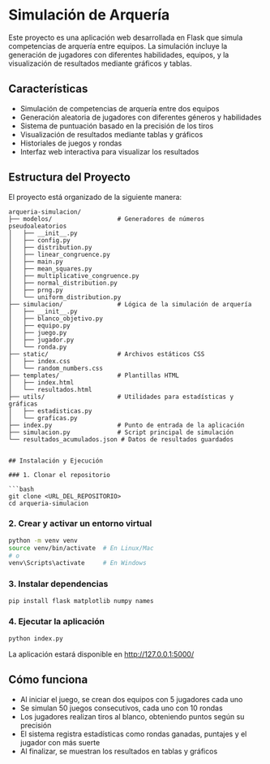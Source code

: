 # Simulación de Arquería

Este proyecto es una aplicación web desarrollada en Flask que simula competencias de arquería entre equipos. La simulación incluye la generación de jugadores con diferentes habilidades, equipos, y la visualización de resultados mediante gráficos y tablas.

## Características

- Simulación de competencias de arquería entre dos equipos
- Generación aleatoria de jugadores con diferentes géneros y habilidades
- Sistema de puntuación basado en la precisión de los tiros
- Visualización de resultados mediante tablas y gráficos
- Historiales de juegos y rondas
- Interfaz web interactiva para visualizar los resultados

## Estructura del Proyecto

El proyecto está organizado de la siguiente manera:

```
arqueria-simulacion/
├── modelos/                  # Generadores de números pseudoaleatorios
│   ├── __init__.py
│   ├── config.py
│   ├── distribution.py
│   ├── linear_congruence.py
│   ├── main.py
│   ├── mean_squares.py
│   ├── multiplicative_congruence.py
│   ├── normal_distribution.py
│   ├── prng.py
│   └── uniform_distribution.py
├── simulacion/               # Lógica de la simulación de arquería
│   ├── __init__.py
│   ├── blanco_objetivo.py
│   ├── equipo.py
│   ├── juego.py
│   ├── jugador.py
│   └── ronda.py
├── static/                   # Archivos estáticos CSS
│   ├── index.css
│   └── random_numbers.css
├── templates/                # Plantillas HTML
│   ├── index.html
│   └── resultados.html
├── utils/                    # Utilidades para estadísticas y gráficas
│   ├── estadisticas.py
│   └── graficas.py
├── index.py                  # Punto de entrada de la aplicación
├── simulacion.py             # Script principal de simulación
└── resultados_acumulados.json # Datos de resultados guardados
```
```

## Instalación y Ejecución

### 1. Clonar el repositorio

```bash
git clone <URL_DEL_REPOSITORIO>
cd arqueria-simulacion
```

### 2. Crear y activar un entorno virtual

```bash
python -m venv venv
source venv/bin/activate  # En Linux/Mac
# o
venv\Scripts\activate     # En Windows
```

### 3. Instalar dependencias 

```bash
pip install flask matplotlib numpy names
```

### 4. Ejecutar la aplicación

```bash
python index.py
```

La aplicación estará disponible en http://127.0.0.1:5000/

## Cómo funciona

- Al iniciar el juego, se crean dos equipos con 5 jugadores cada uno
- Se simulan 50 juegos consecutivos, cada uno con 10 rondas
- Los jugadores realizan tiros al blanco, obteniendo puntos según su precisión
- El sistema registra estadísticas como rondas ganadas, puntajes y el jugador con más suerte
- Al finalizar, se muestran los resultados en tablas y gráficos